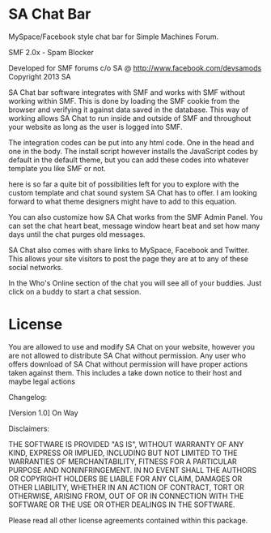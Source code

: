 SA Chat Bar
===========

MySpace/Facebook style chat bar for Simple Machines Forum.

SMF 2.0x - Spam Blocker 

Developed for SMF forums c/o SA @ http://www.facebook.com/devsamods            
Copyright 2013 SA                                 

SA Chat bar software integrates with SMF and works with SMF without working within SMF. This is done by loading the SMF cookie from the browser and verifying it against data saved in the database. This way of working allows SA Chat to run inside and outside of SMF and throughout your website as long as the user is logged into SMF.

The integration codes can be put into any html code. One in the head and one in the body. The install script however installs the JavaScript codes by default in the default theme, but you can add these codes into whatever template you like SMF or not.

here is so far a quite bit of possibilities left for you to explore with the custom template and chat sound system SA Chat has to offer. I am looking forward to what theme designers might have to add to this equation.

You can also customize how SA Chat works from the SMF Admin Panel. You can set the chat heart beat, message window heart beat and set how many days until the chat purges old messages.

SA Chat also comes with share links to MySpace, Facebook and Twitter. This allows your site visitors to post the page they are at to any of these social networks.

In the Who's Online section of the chat you will see all of your buddies. Just click on a buddy to start a chat session.

License
===========
You are allowed to use and modify SA Chat on your website, however you are not allowed to distribute SA Chat without permission. Any user who offers download of SA Chat without permission will have proper actions taken against them. This includes a take down notice to their host and maybe legal actions

Changelog:

[Version 1.0] 
On Way

Disclaimers:

THE SOFTWARE IS PROVIDED "AS IS", WITHOUT WARRANTY OF ANY KIND, EXPRESS OR IMPLIED, INCLUDING BUT NOT LIMITED TO THE WARRANTIES OF MERCHANTABILITY, FITNESS FOR A PARTICULAR PURPOSE AND NONINFRINGEMENT. IN NO EVENT SHALL THE AUTHORS OR COPYRIGHT HOLDERS BE LIABLE FOR ANY CLAIM, DAMAGES OR OTHER LIABILITY, WHETHER IN AN ACTION OF CONTRACT, TORT OR OTHERWISE, ARISING FROM, OUT OF OR IN CONNECTION WITH THE SOFTWARE OR THE USE OR OTHER DEALINGS IN THE SOFTWARE.

Please read all other license agreements contained within this package. 
